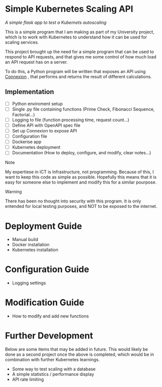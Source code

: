 # Simple Kubernetes Scaling API 
*A simple flask app to test a Kubernets autoscaling*

This is a simple program that I am making as part of my University project, which is to work with Kubernetes to understand how it can be used for scaling services. 

This project brought up the need for a simple program that can be used to respond to API requests, and that gives me some control of how much load an API request has on a server.

To do this, a Python program will be written that exposes an API using [Connexion](https://github.com/spec-first/connexion?tab=readme-ov-file) , that performs and returns the result of different calculations.

## Implementation
- [ ] Python enviroment setup
- [ ] Single .py file containing functions (Prime Check, Fibonacci Sequence, Factorial...)
- [ ] Logging to file (function processing time, request count...)
- [ ] Define API with OpenAPI spec file
- [ ] Set up Connexion to expose API
- [ ] Configuration file
- [ ] Dockerise app
- [ ] Kubernetes deployment
- [ ] Documentation (How to deploy, configure, and modify, clear notes...)

> [!NOTE] 
> My expertiese in ICT is Infrastructure, not programming. Because of this, I want to keep this code as simple as possible. Hopefully this means that it is easy for someone else to implement and modify this for a similar pourpose.

> [!WARNING]  
> There has been no thought into security with this program. It is only entended for local testing purposes, and NOT to be exposed to the internet.



# Deployment Guide
- Manual build
- Docker installation
- Kubernetes installation


# Configuration Guide
- Logging settings



# Modification Guide

- How to modify and add new functions


# Further Development
Below are some items that may be added in future. This would likely be done as a second project once the above is completed, which would be in combination with further Kubernetes learnings. 
- Some way to test scaling with a database
- A simple statistics / performance display
- API rate limiting